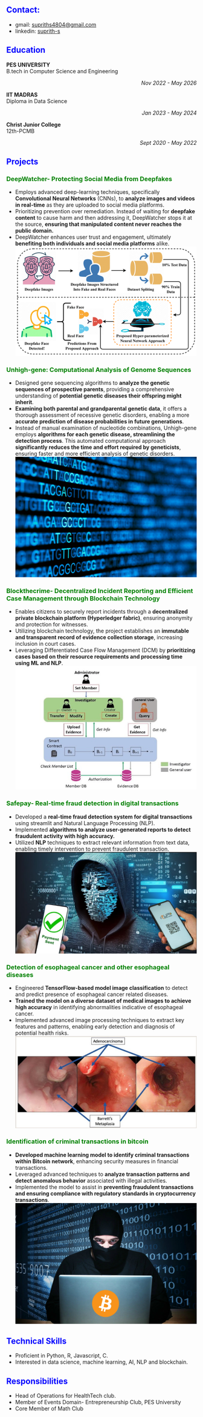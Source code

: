 ## <span style="color:blue"> Contact: </span>
- gmail: supriths4804@gmail.com 
- linkedin: [suprith-s](https://www.linkedin.com/in/suprith-s-2324b0213/)

## <span style="color:blue">Education </span>

**PES UNIVERSITY**  
B.tech in Computer Science and Engineering <div style="text-align: right;"> *Nov 2022 - May 2026* </div>  

**IIT MADRAS**  
Diploma in Data Science <div style="text-align: right;"> *Jan 2023 - May 2024* </div> 

**Christ Junior College**  
12th-PCMB <div style="text-align: right;"> *Sept 2020 - May 2022* </div> 

## <span style="color:blue"> Projects </span>

### <span style="color:green"> DeepWatcher- Protecting Social Media from Deepfakes </span>
- Employs advanced deep-learning techniques, specifically **Convolutional Neural Networks** (CNNs), to **analyze images and videos in real-time** as they are uploaded to social media platforms.
- Prioritizing prevention over remediation. Instead of waiting for **deepfake content** to cause harm and then addressing it, DeepWatcher stops it at the source, **ensuring that manipulated content never reaches the public domain.**
- DeepWatcher enhances user trust and engagement, ultimately **benefiting both individuals and social media platforms** alike.
![DeepWatcher](/assets/deepwatcher.png)

### <span style="color:green"> Unhigh-gene: Computational Analysis of Genome Sequences </span>
- Designed gene sequencing algorithms to **analyze the genetic sequences of prospective parents**, providing a comprehensive understanding of **potential genetic diseases their offspring might inherit**.
- **Examining both parental and grandparental genetic data**, it offers a thorough assessment of recessive genetic disorders, enabling a more **accurate prediction of disease probabilities in future generations**.
- Instead of manual examination of nucleotide combinations, Unhigh-gene employs **algorithms for each genetic disease, streamlining the detection process**. This automated computational approach **significantly reduces the time and effort required by geneticists**, ensuring faster and more efficient analysis of genetic disorders.
![geneseq](/assets/geneseq.jpg)

### <span style="color:green"> Blockthecrime- Decentralized Incident Reporting and Efficient Case Management through Blockchain Technology </span>
- Enables citizens to securely report incidents through a **decentralized private blockchain platform (Hyperledger fabric)**, ensuring anonymity and protection for witnesses.
- Utilizing blockchain technology, the project establishes an **immutable and transparent record of evidence collection storage**, increasing inclusion in court cases.
- Leveraging Differentiated Case Flow Management (DCM) by **prioritizing cases based on their resource requirements and processing time using ML and NLP**.
![Blockcrime](/assets/blockcrime.jpg)

### <span style="color:green"> Safepay- Real-time fraud detection in digital transactions </span>
- Developed a **real-time fraud detection system for digital transactions** using streamlit and Natural Language Processing (NLP).
- Implemented **algorithms to analyze user-generated reports to detect fraudulent activity with high accuracy.**
- Utilized **NLP** techniques to extract relevant information from text data, enabling timely intervention to prevent fraudulent transaction.
![upifraud](/assets/upifraud.jpg)

### <span style="color:green"> Detection of esophageal cancer and other esophageal diseases </span>
- Engineered **TensorFlow-based model image classification** to detect and predict presence of esophageal cancer related diseases.
- **Trained the model on a diverse dataset of medical images to achieve high accuracy** in identifying abnormalities indicative of esophageal cancer.
- Implemented advanced image processing techniques to extract key features and patterns, enabling early detection and diagnosis of potential health risks.
![oesophagus](/assets/oesophagus.jpg)

### <span style="color:green"> Identification of criminal transactions in bitcoin </span>
- **Developed machine learning model to identify criminal transactions within Bitcoin network**, enhancing security measures in financial transactions.
- Leveraged advanced techniques to **analyze transaction patterns and detect anomalous behavior** associated with illegal activities.
- Implemented the model to assist in **preventing fraudulent transactions and ensuring compliance with regulatory standards in cryptocurrency transactions**.
![bitcoincrime](/assets/bitcoincrime.jpg)

## <span style="color:blue"> Technical Skills </span>
- Proficient in Python, R, Javascript, C.
- Interested in data science, machine learning, AI, NLP and blockchain.

## <span style="color:blue"> Responsibilities </span>
- Head of Operations for HealthTech club.
- Member of Events Domain- Entrepreneurship Club, PES University
- Core Member of Math Club
